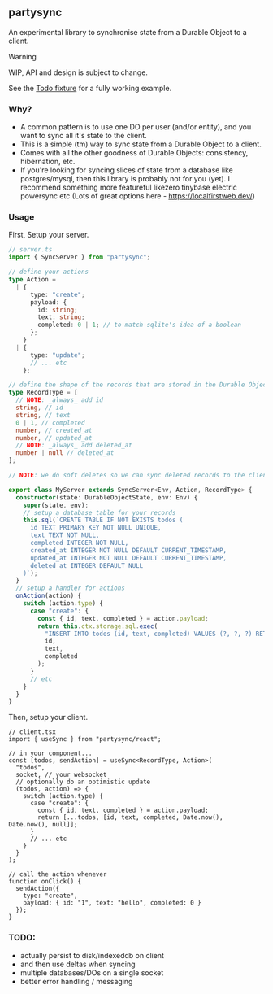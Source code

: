 ## partysync

An experimental library to synchronise state from a Durable Object to a client.

> [!WARNING]
> WIP, API and design is subject to change.

See the [Todo fixture](/fixtures/todo-sync/) for a fully working example.

### Why?

- A common pattern is to use one DO per user (and/or entity), and you want to sync all it's state to the client.
- This is a simple (tm) way to sync state from a Durable Object to a client.
- Comes with all the other goodness of Durable Objects: consistency, hibernation, etc.
- If you're looking for syncing slices of state from a database like postgres/mysql, then this library is probably not for you (yet). I recommend something more featureful likezero tinybase electric powersync etc (Lots of great options here - https://localfirstweb.dev/)

### Usage

First, Setup your server.

```ts
// server.ts
import { SyncServer } from "partysync";

// define your actions
type Action =
  | {
      type: "create";
      payload: {
        id: string;
        text: string;
        completed: 0 | 1; // to match sqlite's idea of a boolean
      };
    }
  | {
      type: "update";
      // ... etc
    };

// define the shape of the records that are stored in the Durable Object database
type RecordType = [
  // NOTE: _always_ add id
  string, // id
  string, // text
  0 | 1, // completed
  number, // created_at
  number, // updated_at
  // NOTE: _always_ add deleted_at
  number | null // deleted_at
];

// NOTE: we do soft deletes so we can sync deleted records to the client

export class MyServer extends SyncServer<Env, Action, RecordType> {
  constructor(state: DurableObjectState, env: Env) {
    super(state, env);
    // setup a database table for your records
    this.sql(`CREATE TABLE IF NOT EXISTS todos (
      id TEXT PRIMARY KEY NOT NULL UNIQUE, 
      text TEXT NOT NULL, 
      completed INTEGER NOT NULL, 
      created_at INTEGER NOT NULL DEFAULT CURRENT_TIMESTAMP, 
      updated_at INTEGER NOT NULL DEFAULT CURRENT_TIMESTAMP,
      deleted_at INTEGER DEFAULT NULL
    )`);
  }
  // setup a handler for actions
  onAction(action) {
    switch (action.type) {
      case "create": {
        const { id, text, completed } = action.payload;
        return this.ctx.storage.sql.exec(
          "INSERT INTO todos (id, text, completed) VALUES (?, ?, ?) RETURNING *",
          id,
          text,
          completed
        );
      }
      // etc
    }
  }
}
```

Then, setup your client.

```tsx
// client.tsx
import { useSync } from "partysync/react";

// in your component...
const [todos, sendAction] = useSync<RecordType, Action>(
  "todos",
  socket, // your websocket
  // optionally do an optimistic update
  (todos, action) => {
    switch (action.type) {
      case "create": {
        const { id, text, completed } = action.payload;
        return [...todos, [id, text, completed, Date.now(), Date.now(), null]];
      }
      // ... etc
    }
  }
);

// call the action whenever
function onClick() {
  sendAction({
    type: "create",
    payload: { id: "1", text: "hello", completed: 0 }
  });
}
```

### TODO:

- actually persist to disk/indexeddb on client
- and then use deltas when syncing
- multiple databases/DOs on a single socket
- better error handling / messaging
